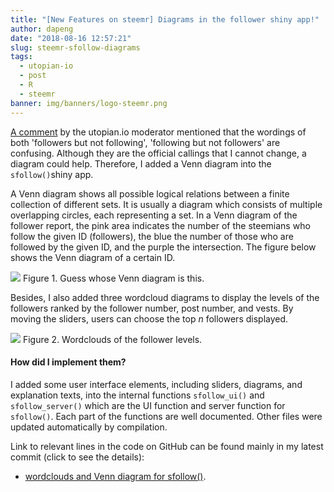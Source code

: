 ```yaml
---
title: "[New Features on steemr] Diagrams in the follower shiny app!"
author: dapeng
date: "2018-08-16 12:57:21"
slug: steemr-sfollow-diagrams
tags: 
  - utopian-io
  - post
  - R
  - steemr
banner: img/banners/logo-steemr.png
---
```



[A comment](https://steemit.com/utopian-io/@dapeng/steemr-sfollow#@codingdefined/re-dapeng-steemr-sfollow-20180711t113112798z) by the utopian.io moderator mentioned that the wordings of both 'followers but not following', 'following but not followers' are confusing. Although they are the official callings that I cannot change, a diagram could help. Therefore, I added a Venn diagram into the `sfollow()`shiny app.

<!--more-->

A Venn diagram shows all possible logical relations between a finite collection of different sets. It is usually a diagram which consists of multiple overlapping circles, each representing a set. In a Venn diagram of the follower report, the pink area indicates the number of the steemians who follow the given ID (followers), the blue the number of those who are followed by the given ID, and the purple the intersection. The figure below shows the Venn diagram of a certain ID.

![](https://cdn.steemitimages.com/DQmQLeotbaTbfJKmEaUYx4L1XBN5L89Gi4zKpbsX95TgLms/venn.png)
Figure 1. Guess whose Venn diagram is this.


Besides, I also added three wordcloud diagrams to display the levels of the followers ranked by the follower number, post number, and vests. By moving the sliders, users can choose the top *n* followers displayed.

![](https://cdn.steemitimages.com/DQmV2ZdPNPTA6AoGeo7S6rXuot4ZHBDYLG5vCThjjkXGcU6/sfollow.jpg)
Figure 2. Wordclouds of the follower levels.

#### How did I implement them?

I added some user interface elements, including sliders, diagrams, and explanation texts, into the internal functions `sfollow_ui()` and `sfollow_server()`  which are the UI function and server function for `sfollow()`. Each part of the functions are well documented. Other files were updated automatically by compilation. 

Link to relevant lines in the code on GitHub can be found mainly in my latest commit (click to see the details):

- [wordclouds and Venn diagram for sfollow()](https://github.com/pzhaonet/steemr/commit/a5fe9e9af9042898379ae4c142506bc913799824).

